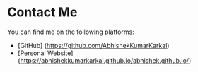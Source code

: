 # Contact Me
You can find me on the following platforms:
- [GitHub] (https://github.com/AbhishekKumarKarkal)
- [Personal Website] (https://abhishekkumarkarkal.github.io/abhishek.github.io/)
